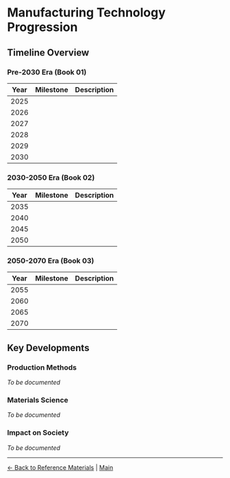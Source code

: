 # Manufacturing Technology Progression

## Timeline Overview

### Pre-2030 Era (Book 01)
| Year  | Milestone | Description |
|-------|-----------|-------------|
| 2025  |           |             |
| 2026  |           |             |
| 2027  |           |             |
| 2028  |           |             |
| 2029  |           |             |
| 2030  |           |             |

### 2030-2050 Era (Book 02)
| Year  | Milestone | Description |
|-------|-----------|-------------|
| 2035  |           |             |
| 2040  |           |             |
| 2045  |           |             |
| 2050  |           |             |

### 2050-2070 Era (Book 03)
| Year  | Milestone | Description |
|-------|-----------|-------------|
| 2055  |           |             |
| 2060  |           |             |
| 2065  |           |             |
| 2070  |           |             |

## Key Developments

### Production Methods
*To be documented*

### Materials Science
*To be documented*

### Impact on Society
*To be documented*

---

[← Back to Reference Materials](./README.md) | [Main](../README.md)

